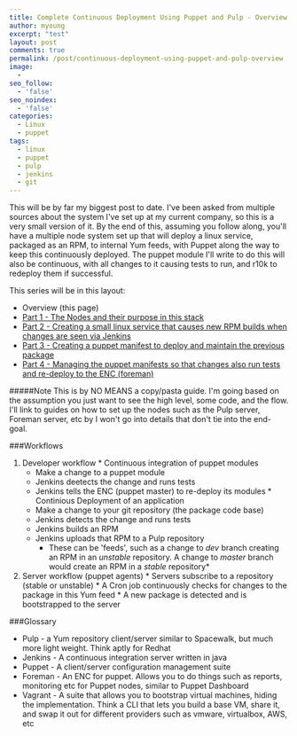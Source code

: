 ```yaml
---
title: Complete Continuous Deployment Using Puppet and Pulp - Overview
author: myoung
excerpt: "test"
layout: post
comments: true
permalink: /post/continuous-deployment-using-puppet-and-pulp-overview
image:
  - 
seo_follow:
  - 'false'
seo_noindex:
  - 'false'
categories:
  - Linux
  - puppet
tags:
  - linux
  - puppet
  - pulp
  - jenkins
  - git
---
```

This will be by far my biggest post to date. I've been asked from multiple sources about the system I've set up at my current company, so this is a very small version of it. By the end of this, assuming you follow along, you'll have a multiple node system set up that will deploy a linux service, packaged as an RPM, to internal Yum feeds, with Puppet along the way to keep this continuously deployed. The puppet module I'll write to do this will also be continuous, with all changes to it causing tests to run, and r10k to redeploy them if successful.<!--more-->

This series will be in this layout:

  * Overview (this page)
  * [Part 1 - The Nodes and their purpose in this stack](/post/continuous-deployment-using-puppet-and-pulp-pt-1-the-machines/)
  * [Part 2 - Creating a small linux service that causes new RPM builds when changes are seen via Jenkins](/post/continuous-deployment-using-puppet-and-pulp-pt-2-the-app/)
  * [Part 3 - Creating a puppet manifest to deploy and maintain the previous package](/post/continuous-deployment-using-puppet-and-pulp-pt-3-enter-puppet/)
  * [Part 4 - Managing the puppet manifests so that changes also run tests and re-deploy to the ENC (foreman)](/post/continuous-deployment-using-puppet-and-pulp-pt-4-puppet-jenkins/)
  <!--* [Part 5 - Simplifying your life with vagrant to develop and maintain this setup without worrying about nodes that are subscribed to the packages/puppet manifests]() - not available yet-->

#####Note
This is by NO MEANS a copy/pasta guide. I'm going based on the assumption you just want to see the high level, some code, and the flow. I'll link to guides on how to set up the nodes such as the Pulp server, Foreman server, etc by I won't go into details that don't tie into the end-goal.

###Workflows

  1. Developer workflow
    * Continuous integration of puppet modules
      * Make a change to a puppet module
      * Jenkins deetects the change and runs tests
      * Jenkins tells the ENC (puppet master) to re-deploy its modules
    * Continious Deployment of an application
      * Make a change to your git repository (the package code base)
      * Jenkins detects the change and runs tests
      * Jenkins builds an RPM
      * Jenkins uploads that RPM to a Pulp repository
        * These can be 'feeds', such as a change to *dev* branch creating an RPM in an *unstable* repository. A change to *master* branch would create an RPM in a *stable* repository*
  2. Server workflow (puppet agents)
    * Servers subscribe to a repository (stable or unstable)
    * A Cron job continuously checks for changes to the package in this Yum feed
    * A new package is detected and is bootstrapped to the server

###Glossary
  * Pulp - a Yum repository client/server similar to Spacewalk, but much more light weight. Think aptly for Redhat
  * Jenkins - A continuous integration server written in java
  * Puppet - A client/server configuration  management suite
  * Foreman - An ENC for puppet. Allows you to do things such as reports, monitoring etc for Puppet nodes, similar to Puppet Dashboard
  * Vagrant - A suite that allows you to bootstrap virtual machines, hiding the implementation. Think a CLI that lets you build a base VM, share it, and swap it out for different providers such as vmware, virtualbox, AWS, etc
